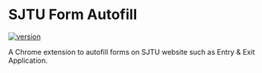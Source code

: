# SJTU Form Autofill

[![version](https://img.shields.io/github/v/release/TonyCSB/SJTU-Form-Autofill)](https://github.com/TonyCSB/SJTU-Form-Autofill/releases)

A Chrome extension to autofill forms on SJTU website such as Entry &amp; Exit Application.
